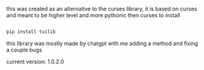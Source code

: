 this was created as an alternative to the curses library, it is based on curses and meant to be higher level and more pythonic then curses
to install 
```bash

pip install tuilib
```

this library was mostly made by chatgpt with me adding a method and fixing a couple bugs

current version: 1.0.2.0
